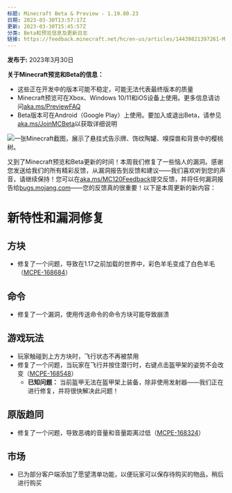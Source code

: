 ```yaml
---
标题: Minecraft Beta & Preview - 1.19.80.23
日期: 2023-03-30T13:57:17Z
更新: 2023-03-30T15:45:57Z
分类: Beta和预览信息及更新日志
链接: https://feedback.minecraft.net/hc/en-us/articles/14439821397261-Minecraft-Beta-Preview-1-19-80-23
---
```


**发布于:** 2023年3月30日

**关于Minecraft预览和Beta的信息：**

- 这些正在开发中的版本可能不稳定，可能无法代表最终版本的质量
- Minecraft预览可在Xbox、Windows 10/11和iOS设备上使用。更多信息请访问[aka.ms/PreviewFAQ](http://aka.ms/PreviewFAQ)
- Beta版本可在Android（Google Play）上使用。要加入或退出Beta，请参见[aka.ms/JoinMCBeta](https://aka.ms/JoinMCBeta)以获取详细说明

![一张Minecraft截图，展示了悬挂式告示牌、饰纹陶罐、嗅探兽和背景中的樱桃树。](https://feedback.minecraft.net/hc/article_attachments/14439792849677)

又到了Minecraft预览和Beta更新的时间！本周我们修复了一些恼人的漏洞。感谢您发送给我们的所有精彩反馈，从漏洞报告到反馈和建议——我们喜欢听到您的声音，请继续保持！您可以在[aka.ms/MC120Feedback](http://aka.ms/MC120Feedback)提交反馈，并将任何漏洞报告给[bugs.mojang.com](http://bugs.mojang.com/)——您的反馈真的很重要！以下是本周更新的新内容：

# **新特性和漏洞修复**

## **方块**

- 修复了一个问题，导致在1.17之前加载的世界中，彩色羊毛变成了白色羊毛（[MCPE-168684](https://bugs.mojang.com/browse/MCPE-168684)）

## **命令**

- 修复了一个漏洞，使用传送命令的命令方块可能导致崩溃

## **游戏玩法**

- 玩家触碰到上方方块时，飞行状态不再被禁用
- 修复了一个问题，当玩家在飞行并按住潜行时，右键点击盔甲架的姿势不会改变（[MCPE-168548](https://bugs.mojang.com/browse/MCPE-168548)）
  - **已知问题：** 当前盔甲无法在盔甲架上装备，除非使用发射器——我们正在进行修复，并将很快解决此问题！

## **原版趋同**

- 修复了一个问题，导致恶魂的音量和音量距离过低（[MCPE-168324](https://bugs.mojang.com/browse/MCPE-168324)）

## **市场**

- 已为部分客户端添加了愿望清单功能，以便玩家可以保存待购买的物品，稍后进行购买